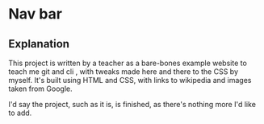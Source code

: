 # Nav bar

## Explanation

This project is written by a teacher as a bare-bones
example website to teach me git and cli , with tweaks 
made here and there to the CSS by myself.
It's built using HTML and CSS, with links to wikipedia 
and images taken from Google. 

I'd say the project, such as it is, is finished, as
there's nothing more I'd like to add.